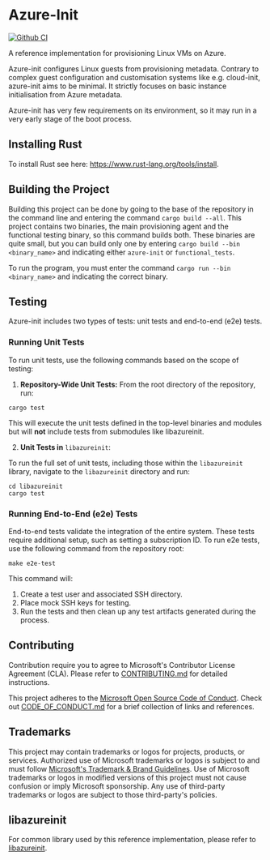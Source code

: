 # Azure-Init

[![Github CI](https://github.com/Azure/azure-init/actions/workflows/ci.yaml/badge.svg)](https://github.com/Azure/azure-init/actions)

A reference implementation for provisioning Linux VMs on Azure.

Azure-init configures Linux guests from provisioning metadata.
Contrary to complex guest configuration and customisation systems like e.g. cloud-init, azure-init aims to be minimal.
It strictly focuses on basic instance initialisation from Azure metadata.

Azure-init has very few requirements on its environment, so it may run in a very early stage of the boot process.

## Installing Rust

To install Rust see here: https://www.rust-lang.org/tools/install.

## Building the Project

Building this project can be done by going to the base of the repository in the command line and entering the command
`cargo build --all`. This project contains two binaries, the main provisioning agent and the functional testing binary,
so this command builds both. These binaries are quite small, but you can build only one by entering
`cargo build --bin <binary_name>` and indicating either `azure-init` or `functional_tests`.

To run the program, you must enter the command `cargo run --bin <binary_name>` and indicating the correct binary.

## Testing

Azure-init includes two types of tests: unit tests and end-to-end (e2e) tests.

### Running Unit Tests

To run unit tests, use the following commands based on the scope of testing:

1. **Repository-Wide Unit Tests:**
From the root directory of the repository, run:

```
cargo test
```

This will execute the unit tests defined in the top-level binaries and modules but will **not** include tests from submodules like libazureinit.

2. **Unit Tests in** `libazureinit`:

To run the full set of unit tests, including those within the `libazureinit` library, navigate to the `libazureinit` directory and run:
```
cd libazureinit
cargo test
```

### Running End-to-End (e2e) Tests
End-to-end tests validate the integration of the entire system. These tests require additional setup, such as setting a subscription ID. To run e2e tests, use the following command from the repository root:

```
make e2e-test
```

This command will:

1. Create a test user and associated SSH directory.
2. Place mock SSH keys for testing.
3. Run the tests and then clean up any test artifacts generated during the process.

## Contributing

Contribution require you to agree to Microsoft's Contributor License Agreement (CLA).
Please refer to [CONTRIBUTING.md](CONTRIBUTING.md) for detailed instructions.

This project adheres to the [Microsoft Open Source Code of Conduct](https://opensource.microsoft.com/codeofconduct/).
Check out [CODE_OF_CONDUCT.md](CODE_OF_CONDUCT.md) for a brief collection of links and references.

## Trademarks

This project may contain trademarks or logos for projects, products, or services. Authorized use of Microsoft 
trademarks or logos is subject to and must follow 
[Microsoft's Trademark & Brand Guidelines](https://www.microsoft.com/en-us/legal/intellectualproperty/trademarks/usage/general).
Use of Microsoft trademarks or logos in modified versions of this project must not cause confusion or imply Microsoft sponsorship.
Any use of third-party trademarks or logos are subject to those third-party's policies.

## libazureinit

For common library used by this reference implementation, please refer to [libazureinit](https://github.com/Azure/azure-init/tree/main/libazureinit/).
